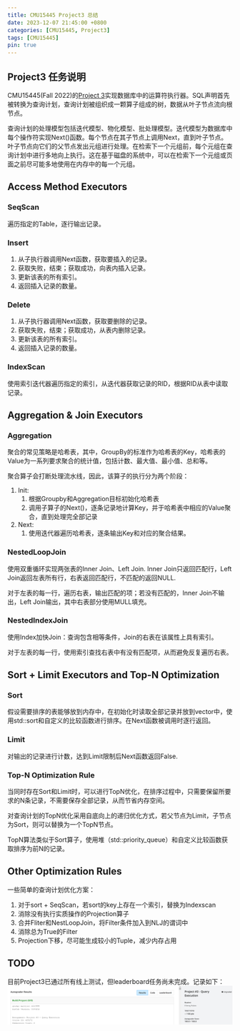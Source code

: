 ```yaml
---
title: CMU15445 Project3 总结
date: 2023-12-07 21:45:00 +0800
categories: [CMU15445, Project3]
tags: [CMU15445]
pin: true
---
```


## Project3 任务说明
CMU15445(Fall 2022)的[Project 3](https://15445.courses.cs.cmu.edu/fall2022/project3/)实现数据库中的运算符执行器。SQL声明首先被转换为查询计划，查询计划被组织成一颗算子组成的树，数据从叶子节点流向根节点。

查询计划的处理模型包括迭代模型、物化模型、批处理模型。迭代模型为数据库中每个操作符实现Next()函数。每个节点在其子节点上调用Next，直到叶子节点。叶子节点向它们的父节点发出元组进行处理。在检索下一个元组前，每个元组在查询计划中进行多地向上执行。这在基于磁盘的系统中，可以在检索下一个元组或页面之前尽可能多地使用在内存中的每一个元组。

## Access Method Executors
### SeqScan
遍历指定的Table，逐行输出记录。

### Insert
1. 从子执行器调用Next函数，获取要插入的记录。
2. 获取失败，结束；获取成功，向表内插入记录。
3. 更新该表的所有索引。
4. 返回插入记录的数量。

### Delete
1. 从子执行器调用Next函数，获取要删除的记录。
2. 获取失败，结束；获取成功，从表内删除记录。
3. 更新该表的所有索引。
4. 返回插入记录的数量。

### IndexScan
使用索引迭代器遍历指定的索引，从迭代器获取记录的RID，根据RID从表中读取记录。

## Aggregation & Join Executors
### Aggregation
聚合的常见策略是哈希表，其中，GroupBy的标准作为哈希表的Key，哈希表的Value为一系列要求聚合的统计值，包括计数、最大值、最小值、总和等。

聚合算子会打断处理流水线，因此，该算子的执行分为两个阶段：  
1. Init:
   1. 根据Groupby和Aggregation目标初始化哈希表
   2. 调用子算子的Next()，逐条记录地计算Key，并于哈希表中相应的Value聚合，直到处理完全部记录
2. Next:
   1. 使用迭代器遍历哈希表，逐条输出Key和对应的聚合结果。

### NestedLoopJoin
使用双重循环实现两张表的Inner Join、Left Join. Inner Join只返回匹配行，Left Join返回左表所有行，右表返回匹配行，不匹配的返回NULL.

对于左表的每一行，遍历右表，输出匹配的项；若没有匹配的，Inner Join不输出，Left Join输出，其中右表部分使用MULL填充。

### NestedIndexJoin
使用Index加快Join：查询包含相等条件，Join的右表在该属性上具有索引。

对于左表的每一行，使用索引查找右表中有没有匹配项，从而避免反复遍历右表。

## Sort + Limit Executors and Top-N Optimization
### Sort
假设需要排序的表能够放到内存中，在初始化时读取全部记录并放到vector中，使用std::sort和自定义的比较函数进行排序。在Next函数被调用时逐行返回。

### Limit
对输出的记录进行计数，达到Limit限制后Next函数返回False.

### Top-N Optimization Rule
当同时存在Sort和Limit时，可以进行TopN优化，在排序过程中，只需要保留所要求的N条记录，不需要保存全部记录，从而节省内存空间。

对查询计划的TopN优化采用自底向上的递归优化方式，若父节点为Limit，子节点为Sort，则可以替换为一个TopN节点。

TopN算法类似于Sort算子，使用堆（std::priority_queue）和自定义比较函数获取排序为前N的记录。

## Other Optimization Rules
一些简单的查询计划优化方案：
1. 对于sort + SeqScan，若sort的key上存在一个索引，替换为Indexscan
2. 消除没有执行实质操作的Projection算子
3. 合并Fliter和NestLoopJoin，将Filter条件加入到NLJ的谓词中
4. 消除总为True的Filter
5. Projection下移，尽可能生成较小的Tuple，减少内存占用

## TODO
目前Project3已通过所有线上测试，但leaderboard任务尚未完成。记录如下：  
![grade](/assets/img/2023-12-05-cmu15445-project3/grade.png)